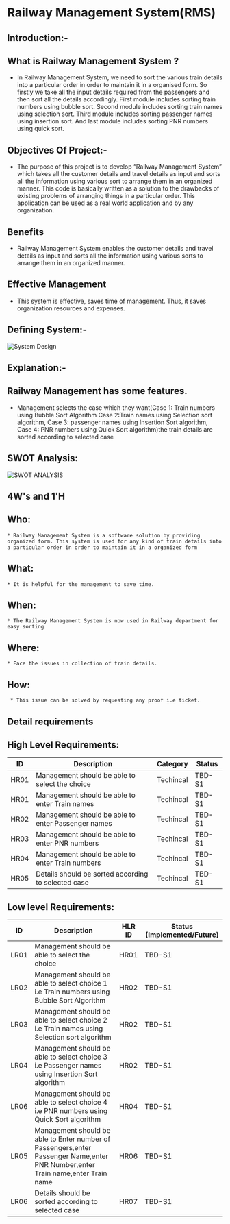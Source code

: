 # Railway Management System(RMS)

## Introduction:-

## What is Railway Management System ?

* In Railway Management System, we need to sort the various train details into a particular order in order to maintain it in a organised form. So firstly we take all the input details required from the passengers and then sort all the details accordingly. First module includes sorting train numbers using bubble sort. Second module includes sorting train names using selection sort. Third module includes sorting passenger names using insertion sort. And last module includes sorting PNR numbers using quick sort.

## Objectives Of Project:-

* The purpose of this project is to develop “Railway Management System” which takes all the customer details and travel details as input and sorts all the information using various sort to arrange them in an organized manner. This code is basically written as a solution to the drawbacks of existing problems of arranging things in a particular order. This application can be used as a real world application and by any organization.

## Benefits

* Railway Management System enables the customer details and travel details as input and sorts all the information using various sorts to arrange them in an organized manner.

## Effective Management

* This system is effective, saves time of management. Thus, it saves organization resources and expenses.

## Defining System:-
![System Design](https://user-images.githubusercontent.com/62551088/153243591-b651b9f9-825e-42a5-8e4b-cd686befcccb.png)

## Explanation:-
## Railway Management has some features.

* Management selects the case which they want(Case 1: Train numbers using Bubble Sort Algorithm Case 2:Train names using Selection sort algorithm, Case 3: passenger names using Insertion Sort algorithm, Case 4: PNR numbers using Quick Sort algorithm)the train details are sorted according to selected case

## SWOT Analysis:
![SWOT ANALYSIS](https://user-images.githubusercontent.com/62551088/153244228-2232559f-13a1-4bda-b861-db12305f0822.png)
## 4W's and 1'H

## Who:

    * Railway Management System is a software solution by providing organized form. This system is used for any kind of train details into a particular order in order to maintain it in a organized form 
## What:

    * It is helpful for the management to save time.
     
## When:

    * The Railway Management System is now used in Railway department for easy sorting 
     
## Where:

    * Face the issues in collection of train details.
    
## How:

     * This issue can be solved by requesting any proof i.e ticket. 
     
## Detail requirements 

## High Level Requirements:

| ID | Description | Category | Status |
| ---- | -------------------------- | ------ | ----- |
| HR01 | Management should be able to select the choice | Techincal | TBD-S1 |
| HR01 | Management should be able to enter Train names | Techincal | TBD-S1 |
| HR02 | Management should be able to enter Passenger names | Techincal | TBD-S1 |
| HR03 | Management should be able to enter PNR numbers | Techincal | TBD-S1 |
| HR04 | Management should be able to enter Train numbers | Techincal | TBD-S1 |
| HR05 | Details should be sorted according to selected case |	Techincal | TBD-S1 |


## Low level Requirements:

| ID | Description | HLR ID | Status (Implemented/Future) |
| ---- | -------------------------------------- | ---- | ----- |
| LR01 | Management should be able to select the choice | HR01 | TBD-S1 |
| LR02 | Management should be able to select choice 1 i.e Train numbers using Bubble Sort Algorithm | HR02 | TBD-S1 |
| LR03 | Management should be able to select choice 2 i.e Train names using Selection sort algorithm | HR02 | TBD-S1 |
| LR04 | Management should be able to select choice 3 i.e Passenger names using Insertion Sort algorithm | HR02 | TBD-S1 |
| LR06 | Management should be able to select choice 4 i.e PNR numbers using Quick Sort algorithm | HR04 | TBD-S1 |
| LR05 | Management should be able to Enter number of Passengers,enter Passenger Name,enter PNR Number,enter Train name,enter Train name | HR06 | TBD-S1 |
| LR06 | Details should be sorted according to selected case | HR07 | TBD-S1 |
